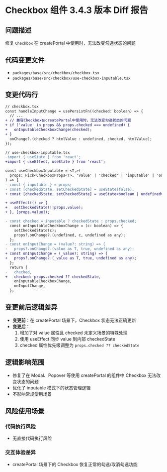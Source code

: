 # Checkbox 组件 3.4.3 版本 Diff 报告

## 问题描述
修复 `Checkbox` 在 createPortal 中使用时，无法改变勾选状态的问题

## 代码变更文件
- `packages/base/src/checkbox/checkbox.tsx`
- `packages/base/src/checkbox/use-checkbox-inputable.tsx`

## 变更代码行
```diff
// checkbox.tsx
const handleInputChange = usePersistFn((checked: boolean) => {
  // ...
+ // 兼容Checkbox在createPortal中使用时，无法改变勾选状态的问题
+ if ('value' in props && props.checked === undefined) {
+   onInputableCheckboxChange(checked);
+ }
  onChange?.(checked ? htmlValue : undefined, checked, htmlValue);
});

// use-checkbox-inputable.tsx
-import { useState } from 'react';
+import { useEffect, useState } from 'react';

const useCheckboxInputable = <T,>(
  props: Pick<CheckboxProps<T>, 'value' | 'checked' | 'inputable' | 'onChange'>,
) => {
- const { inputable } = props;
- const [checkedState, setCheckedState] = useState(false);
+ const [checkedState, setCheckedState] = useState<boolean | undefined>(undefined);

+ useEffect(() => {
+   setCheckedState(!!props.value);
+ }, [props.value]);

- const checked = inputable ? checkedState : props.checked;
  const onInputableCheckboxChange = (c: boolean) => {
    setCheckedState(c);
    props?.onChange?.(undefined, c, undefined as any);
  };
- const onInputChange = (value?: string) => {
-   props?.onChange?.(value as T, true, undefined as any);
+ const onInputChange = (_value?: string) => {
+   props?.onChange?.(_value as T, true, undefined as any);
  };
  return {
-   checked,
+   checked: props.checked ?? checkedState,
    onInputableCheckboxChange,
    onInputChange,
  };
```

## 变更前后逻辑差异
- **变更前**：在 createPortal 场景下，Checkbox 状态无法正确更新
- **变更后**：
  1. 增加了对 value 属性且 checked 未定义场景的特殊处理
  2. 使用 useEffect 同步 value 到内部 checkedState
  3. checked 属性优先级调整为 `props.checked ?? checkedState`

## 逻辑影响范围
- 修复了在 Modal、Popover 等使用 createPortal 的组件中 Checkbox 无法改变状态的问题
- 优化了 inputable 模式下的状态管理逻辑
- 不影响常规使用场景

## 风险使用场景

### 代码执行风险
- 无直接代码执行风险

### 交互体验差异
- createPortal 场景下的 Checkbox 恢复正常的勾选/取消勾选功能
